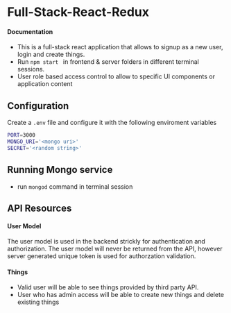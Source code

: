 # Full-Stack-React-Redux

#### Documentation

* This is a full-stack react application that allows to signup as a new user, login and create things.
* Run ``` npm start  ``` in frontend & server folders in different terminal sessions. 
* User role based access control to allow to specific UI components or application content

## Configuration
Create a `.env` file and configure it with the following enviroment variables 
``` bash
PORT=3000 
MONGO_URI='<mongo uri>'
SECRET='<random string>'
```
## Running Mongo service 
* run `mongod` command in terminal session

## API Resources

#### User Model
The user model is used in the backend strickly for authentication and authorization. The user model will never be returned from the API, however server generated unique token is used for authorzation validation.  

#### Things
* Valid user will be able to see things provided by third party API.
* User who has admin access will be able to create new things and delete existing things
